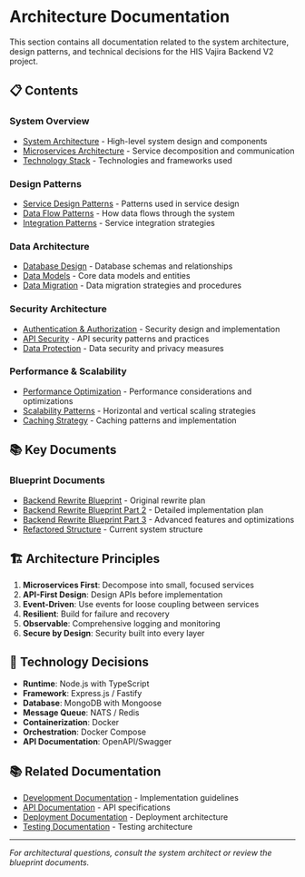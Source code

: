 # Architecture Documentation

This section contains all documentation related to the system architecture, design patterns, and technical decisions for the HIS Vajira Backend V2 project.

## 📋 Contents

### System Overview
- [System Architecture](./system-architecture.md) - High-level system design and components
- [Microservices Architecture](./microservices-architecture.md) - Service decomposition and communication
- [Technology Stack](./technology-stack.md) - Technologies and frameworks used

### Design Patterns
- [Service Design Patterns](./service-design-patterns.md) - Patterns used in service design
- [Data Flow Patterns](./data-flow-patterns.md) - How data flows through the system
- [Integration Patterns](./integration-patterns.md) - Service integration strategies

### Data Architecture
- [Database Design](./database-design.md) - Database schemas and relationships
- [Data Models](./data-models.md) - Core data models and entities
- [Data Migration](./data-migration.md) - Data migration strategies and procedures

### Security Architecture
- [Authentication & Authorization](./auth-architecture.md) - Security design and implementation
- [API Security](./api-security.md) - API security patterns and practices
- [Data Protection](./data-protection.md) - Data security and privacy measures

### Performance & Scalability
- [Performance Optimization](./performance-optimization.md) - Performance considerations and optimizations
- [Scalability Patterns](./scalability-patterns.md) - Horizontal and vertical scaling strategies
- [Caching Strategy](./caching-strategy.md) - Caching patterns and implementation

## 📚 Key Documents

### Blueprint Documents
- [Backend Rewrite Blueprint](./BACKEND_REWRITE_BLUEPRINT.md) - Original rewrite plan
- [Backend Rewrite Blueprint Part 2](./BACKEND_REWRITE_BLUEPRINT_PART2.md) - Detailed implementation plan
- [Backend Rewrite Blueprint Part 3](./BACKEND_REWRITE_BLUEPRINT_PART3.md) - Advanced features and optimizations
- [Refactored Structure](./REFACTORED_STRUCTURE.md) - Current system structure

## 🏗️ Architecture Principles

1. **Microservices First**: Decompose into small, focused services
2. **API-First Design**: Design APIs before implementation
3. **Event-Driven**: Use events for loose coupling between services
4. **Resilient**: Build for failure and recovery
5. **Observable**: Comprehensive logging and monitoring
6. **Secure by Design**: Security built into every layer

## 🔧 Technology Decisions

- **Runtime**: Node.js with TypeScript
- **Framework**: Express.js / Fastify
- **Database**: MongoDB with Mongoose
- **Message Queue**: NATS / Redis
- **Containerization**: Docker
- **Orchestration**: Docker Compose
- **API Documentation**: OpenAPI/Swagger

## 📚 Related Documentation

- [Development Documentation](../development/) - Implementation guidelines
- [API Documentation](../api/) - API specifications
- [Deployment Documentation](../deployment/) - Deployment architecture
- [Testing Documentation](../testing/) - Testing architecture

---

*For architectural questions, consult the system architect or review the blueprint documents.*
